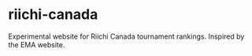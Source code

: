 # riichi-canada
Experimental website for Riichi Canada tournament rankings. Inspired by the EMA website.
